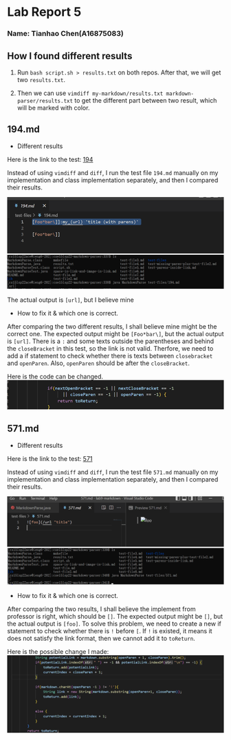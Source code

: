 # Lab Report 5 
### Name: Tianhao Chen(A16875083)

## How I found different results
1. Run `bash script.sh > results.txt` on both repos. After that, we will get two `results.txt`.

2. Then we can use `vimdiff my-markdown/results.txt markdown-parser/results.txt` to get the different  part between two result, which will be marked with color.

## 194.md
 - Different results

Here is the link to the test:
[194](https://github.com/Cthloveross/lab9-markdown/blob/main/test-files/194.md)
 
 Instead of using `vimdiff` and `diff`, I run the test file `194.md` manually on my implementation and class implementation separately, and then I compared their results.


 ![image](test1.png)
 ![image](comtest1.png)

The actual output is `[url]`, but I believe mine 
- How to fix it & which one is correct.

After comparing the two different results, I shall believe mine might be the correct one. The expected output might be `[Foo*bar\]`, but the actual output is `[url]`. There is a `:` and some texts outside the parentheses and behind the `closeBracket` in this test, so the link is not valid. Therfore, we need to add a if statement to check whether there is texts between `closebracket` and `openParen`. Also, `openParen` should be after the `closeBracket`.

Here is the code can be changed.
![image](changecode1.png)


## 571.md
 - Different results

Here is the link to the test:
[571](https://github.com/Cthloveross/labreport5/blob/main/571.md)


 Instead of using `vimdiff` and `diff`, I run the test file `571.md` manually on my implementation and class implementation separately, and then I compared their results.

![image](test2.png)
![image](comtest2.png)


- How to fix it & which one is correct.

After comparing the two results, I shall believe the implement from professor is right, which should be `[]`. The expected output might be `[]`, but the actual output is `[foo]`. To solve this problem, we need to create a new if statement to check whether there is `!` before `[`. If `!` is existed, it means it does not satisfy the link format, then we cannot add it to `toReturn`.

Here is the possible change I made:
![image](changecode2.png)
